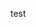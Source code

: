 <html>
  <p>test</p>
  <head>
    <meta charset="utf-8">
  </head>
  <body>
    <?php
      $dayofweek = date("w");
      switch ($dayofweek) {
        case 1:
          echo "It is Monday!";
          echo "body {background-color: #7FFF00;}"
          break;
        case 2:
          echo "It is Tuesday!";
          echo "body {background-color: #00FFF;}"
          break;
        case 3:
          echo "It is Wednesday!";
          echo "body {background-color: 006400;}"
          break;
        case 4:
          echo "It is Thursday!";
          echo "body {background-color: #FF8C00;}"
          break;
        case 5:
          echo "It is Friday!";
          echo "#FFD700";
          break;
        case 6:
          echo "It is Saturday!";
          echo "body {background-color: #ADD8E6;}"
          break;
        case 0:
          echo "It is Sunday!";
          echo "body {background-color: #FF;}"
          break;
        default:
          echo "Error!";
          break;
    }?>
  </body>
</html>
